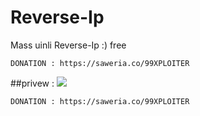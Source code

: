 # Reverse-Ip
Mass uinli Reverse-Ip :) free
```
DONATION : https://saweria.co/99XPLOITER
```

##privew :
<img src="http://tools-mugiwarablackhat.web1337.net/massdomaintoip.jpg">
```
DONATION : https://saweria.co/99XPLOITER
```

